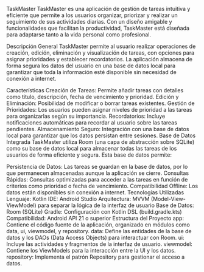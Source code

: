 TaskMaster
TaskMaster es una aplicación de gestión de tareas intuitiva y eficiente que permite a los usuarios organizar, priorizar y realizar un seguimiento de sus actividades diarias. Con un diseño amigable y funcionalidades que facilitan la productividad, TaskMaster está diseñada para adaptarse tanto a la vida personal como profesional.

Descripción General
TaskMaster permite al usuario realizar operaciones de creación, edición, eliminación y visualización de tareas, con opciones para asignar prioridades y establecer recordatorios. La aplicación almacena de forma segura los datos del usuario en una base de datos local para garantizar que toda la información esté disponible sin necesidad de conexión a internet.

Características
Creación de Tareas: Permite añadir tareas con detalles como título, descripción, fecha de vencimiento y prioridad.
Edición y Eliminación: Posibilidad de modificar o borrar tareas existentes.
Gestión de Prioridades: Los usuarios pueden asignar niveles de prioridad a las tareas para organizarlas según su importancia.
Recordatorios: Incluye notificaciones automáticas para recordar al usuario sobre las tareas pendientes.
Almacenamiento Seguro: Integración con una base de datos local para garantizar que los datos persistan entre sesiones.
Base de Datos Integrada
TaskMaster utiliza Room (una capa de abstracción sobre SQLite) como su base de datos local para almacenar todas las tareas de los usuarios de forma eficiente y segura. Esta base de datos permite:

Persistencia de Datos: Las tareas se guardan en la base de datos, por lo que permanecen almacenadas aunque la aplicación se cierre.
Consultas Rápidas: Consultas optimizadas para acceder a las tareas en función de criterios como prioridad o fecha de vencimiento.
Compatibilidad Offline: Los datos están disponibles sin conexión a internet.
Tecnologías Utilizadas
Lenguaje: Kotlin
IDE: Android Studio
Arquitectura: MVVM (Model-View-ViewModel) para separar la lógica de la interfaz de usuario
Base de Datos: Room (SQLite)
Gradle: Configuración con Kotlin DSL (build.gradle.kts)
Compatibilidad: Android API 21 o superior
Estructura del Proyecto
app: Contiene el código fuente de la aplicación, organizado en módulos como data, ui, viewmodel, y repository.
data: Define las entidades de la base de datos y los DAOs (Data Access Objects) para interactuar con Room.
ui: Incluye las actividades y fragmentos de la interfaz de usuario.
viewmodel: Contiene los ViewModels para la interacción entre la UI y los datos.
repository: Implementa el patrón Repository para gestionar el acceso a datos.
